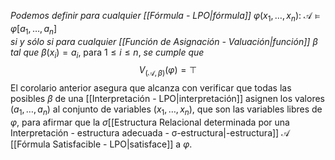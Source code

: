 _Podemos definir para cualquier [[Fórmula - LPO|fórmula]]_ $\varphi(x_1, \ldots, x_n)\colon\ \mathcal{A} \vDash \varphi[a_1, \ldots, a_n]$  
_si y sólo si para cualquier [[Función de Asignación - Valuación|función]]_ $\beta$ _tal que_ $\beta(x_i) = a_i,\ \text{para } 1 \leq i \leq n$, _se cumple que_  
$$V_{(\mathcal{A}, \beta)}(\varphi) = \top  $$
El corolario anterior asegura que alcanza con verificar que todas las posibles $\beta$ de una [[Interpretación - LPO|interpretación]] asignen los valores $(a_1, \ldots, a_n)$ al conjunto de variables $(x_1, \ldots, x_n)$, que son las variables libres de $\varphi$, para afirmar que la $\sigma$[[Estructura Relacional determinada por una Interpretación - estructura adecuada - σ-estructura|-estructura]] $\mathcal{A}$ [[Fórmula Satisfacible - LPO|satisface]] a $\varphi$.